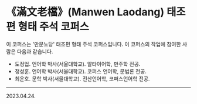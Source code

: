# 《滿文老檔》(Manwen Laodang) 태조편 형태 주석 코퍼스

이 코퍼스는 '만문노당' 태조편 형태 주석 코퍼스입니다. 이 코퍼스의 작업에 참여한 사람은 다음과 같습니다.

- 도정업. 언어학 박사(서울대학교). 알타이어학, 만주학 전공.
- 정성훈. 언어학 박사(서울대학교). 코퍼스 언어학, 문법론 전공.
- 최운호. 문학 박사(서울대학교). 전산언어학, 코퍼스언어학 전공.

---
2023.04.24.
